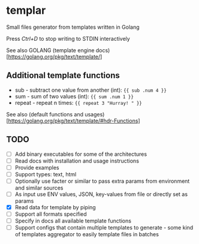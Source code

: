# templar
Small files generator from templates written in Golang

Press *Ctrl+D* to stop writing to STDIN interactively

See also GOLANG (template engine docs)[https://golang.org/pkg/text/template/]

## Additional template functions
- sub - subtract one value from another (int): `{{ sub .num 4 }}`
- sum - sum of two values (int): `{{ sum .num 1 }}`
- repeat - repeat n times: `{{ repeat 3 "Hurray! " }}`

See also (default functions and usages)[https://golang.org/pkg/text/template/#hdr-Functions]

## TODO
- [ ] Add binary executables for some of the architectures
- [ ] Read docs with installation and usage instructions
- [ ] Provide examples
- [ ] Support types: text, html
- [ ] Optionally use facter or similar to pass extra params from environment and similar sources
- [ ] As input use ENV values, JSON, key-values from file or directly set as params
- [x] Read data for template by piping
- [ ] Support all formats specified
- [ ] Specify in docs all available template functions
- [ ] Support configs that contain multiple templates to generate - some kind of templates aggregator to easily template files in batches
